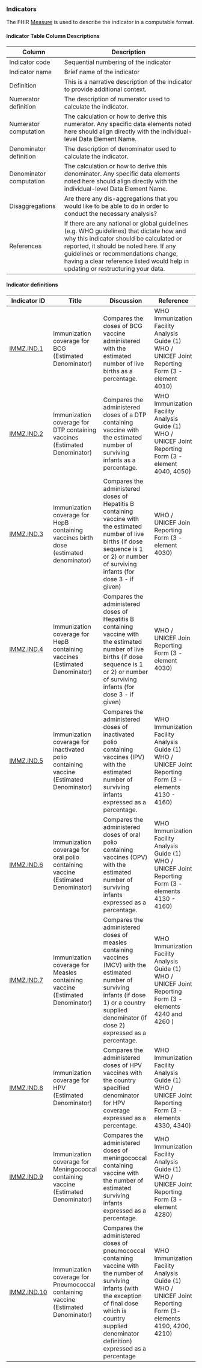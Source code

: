 ### Indicators
The FHIR [Measure]() is used to describe the indicator in a computable format. 

#### Indicator Table Column Descriptions

|Column|Description|
|---|---|
|Indicator code|Sequential numbering of the indicator|
|Indicator name|Brief name of the indicator|
|Definition|This is a narrative description of the indicator to provide additional context.|
|Numerator definition|The description of numerator used to calculate the indicator.|
|Numerator computation|The calculation or how to derive this numerator. Any specific data elements noted here should align directly with the individual-level Data Element Name.|
|Denominator definition|The description of denominator used to calculate the indicator.|
|Denominator computation|The calculation or how to derive this denominator. Any specific data elements noted here should align directly with the individual-level Data Element Name.|
|Disaggregations|Are there any dis-aggregations that you would like to be able to do in order to conduct the necessary analysis?|
|References|If there are any national or global guidelines (e.g. WHO guidelines) that dictate how and why this indicator should be calculated or reported, it should be noted here. If any guidelines or recommendations change, having a clear reference listed would help in updating or restructuring your data.|				

#### Indicator definitions

|Indicator ID|Title|Discussion|Reference| 
|---|---|---|---|
|[IMMZ.IND.1](Measure-measure-IMMZIND01.html)|Immunization coverage for BCG (Estimated Denominator)|Compares the doses of BCG vaccine administered with the estimated number of live births as a percentage.|WHO Immunization Facility Analysis Guide (1) <br/> WHO / UNICEF Joint Reporting Form (3 - element 4010)|
|[IMMZ.IND.2](Measure-measure-IMMZIND02.html)|Immunization coverage for DTP containing vaccines (Estimated Denominator)|Compares the administered doses of a DTP containing vaccine with the estimated number of surviving infants as a percentage.|WHO Immunization Facility Analysis Guide (1)<br/>WHO / UNICEF Joint Reporting Form (3 - element 4040, 4050)|
|[IMMZ.IND.3](Measure-measure-IMMZIND03.html)|Immunization coverage for HepB containing vaccines birth dose (estimated denominator)|Compares the administered doses of Hepatitis B containing vaccine with the estimated number of live births (if dose sequence is 1 or 2) or number of surviving infants (for dose 3 - if given)|WHO / UNICEF Join Reporting Form (3 - element 4030)|
|[IMMZ.IND.4](Measure-measure-IMMZIND04.html)|Immunization coverage for HepB containing vaccines (Estimated Denominator)|Compares the administered doses of Hepatitis B containing vaccine with the estimated number of live births (if dose sequence is 1 or 2) or number of surviving infants (for dose 3 - if given)|WHO / UNICEF Join Reporting Form (3 - element 4030)|
|[IMMZ.IND.5](Measure-measure-IMMZIND05.html)|Immunization coverage for inactivated polio containing vaccine (Estimated Denominator)|Compares the administered doses of inactivated polio containing vaccines (IPV) with the estimated number of surviving infants expressed as a percentage.|WHO Immunization Facility Analysis Guide (1)<br/>WHO / UNICEF Joint Reporting Form (3 - elements 4130 - 4160)|
|[IMMZ.IND.6](Measure-measure-IMMZIND06.html)|Immunization coverage for oral polio containing vaccine (Estimated Denominator)|Compares the administered doses of oral polio containing vaccines (OPV) with the estimated number of surviving infants expressed as a percentage.|WHO Immunization Facility Analysis Guide (1)<br/>WHO / UNICEF Joint Reporting Form (3 - elements 4130 - 4160)|
|[IMMZ.IND.7](Measure-measure-IMMZIND07.html)|Immunization coverage for Measles containing vaccine (Estimated Denominator)|Compares the administered doses of measles containing vaccines (MCV) with the estimated number of surviving infants (if dose 1) or a country supplied denominator (if dose 2) expressed as a percentage. |WHO Immunization Facility Analysis Guide (1)<br/>WHO / UNICEF Joint Reporting Form (3 - elements 4240 and 4260 )|
|[IMMZ.IND.8](Measure-measure-IMMZIND08.html)|Immunization coverage for HPV (Estimated Denominator)|Compares the administered doses of HPV vaccines with the country specified denominator for HPV coverage expressed as a percentage.|WHO Immunization Facility Analysis Guide (1)<br/>WHO / UNICEF Joint Reporting Form (3 - elements 4330, 4340)|
|[IMMZ.IND.9](Measure-measure-IMMZIND09.html)|Immunization coverage for Meningococcal containing vaccine (Estimated Denominator)|Compares the administered doses of meningococcal containing vaccine with the number of estimated surviving infants expressed as a percentage. |WHO Immunization Facility Analysis Guide (1)<br/>WHO / UNICEF Joint Reporting Form (3 - element 4280)|
|[IMMZ.IND.10](Measure-measure-IMMZIND10.html)|Immunization coverage for Pneumococcal containing vaccine (Estimated Denominator)|Compares the administered doses of pneumococcal containing vaccine with the number of surviving infants (with the exception of final dose which is country supplied denominator definition) expressed as a percentage|WHO Immunization Facility Analysis Guide (1)<br/>WHO / UNICEF Joint Reporting Form (3- elements 4190, 4200, 4210)|

<!--
#### How Measures were derived 


#### Generating a FHIR Measure Report 
-->